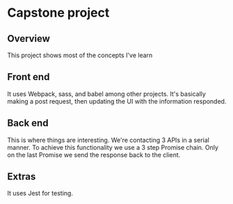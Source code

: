 # Capstone project

## Overview
This project shows most of the concepts I've learn

## Front end
It uses Webpack, sass, and babel among other projects.
It's basically making a post request, then
updating the UI with the information responded.

## Back end

This is where things are interesting. 
We're contacting 3 APIs in a serial manner.
To achieve this functionality we use 
a 3 step Promise chain. Only on the last Promise
we send the response back to the client. 

## Extras
It uses Jest for testing. 
